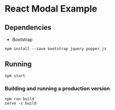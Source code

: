 # React Modal Example

## Dependencies

- Bootstrap

```
npm install --save bootstrap jquery popper.js
```

## Running

```
npm start
```

### Building and running a production version

```
npm run build
serve -s build
```
